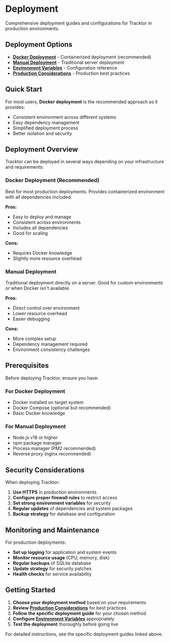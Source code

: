 # Deployment

Comprehensive deployment guides and configurations for Tracktor in production environments.

## Deployment Options

- **[Docker Deployment](./docker.md)** - Containerized deployment (recommended)
- **[Manual Deployment](./manual-deployment.md)** - Traditional server deployment
- **[Environment Variables](./environment-variables.md)** - Configuration reference
- **[Production Considerations](./production-considerations.md)** - Production best practices

## Quick Start

For most users, **Docker deployment** is the recommended approach as it provides:

- Consistent environment across different systems
- Easy dependency management
- Simplified deployment process
- Better isolation and security

## Deployment Overview

Tracktor can be deployed in several ways depending on your infrastructure and requirements:

### Docker Deployment (Recommended)

Best for most production deployments. Provides containerized environment with all dependencies included.

**Pros:**

- Easy to deploy and manage
- Consistent across environments
- Includes all dependencies
- Good for scaling

**Cons:**

- Requires Docker knowledge
- Slightly more resource overhead

### Manual Deployment

Traditional deployment directly on a server. Good for custom environments or when Docker isn't available.

**Pros:**

- Direct control over environment
- Lower resource overhead
- Easier debugging

**Cons:**

- More complex setup
- Dependency management required
- Environment consistency challenges

## Prerequisites

Before deploying Tracktor, ensure you have:

### For Docker Deployment

- Docker installed on target system
- Docker Compose (optional but recommended)
- Basic Docker knowledge

### For Manual Deployment

- Node.js v18 or higher
- npm package manager
- Process manager (PM2 recommended)
- Reverse proxy (nginx recommended)

## Security Considerations

When deploying Tracktor:

1. **Use HTTPS** in production environments
2. **Configure proper firewall rules** to restrict access
3. **Set strong environment variables** for security
4. **Regular updates** of dependencies and system packages
5. **Backup strategy** for database and configuration

## Monitoring and Maintenance

For production deployments:

- **Set up logging** for application and system events
- **Monitor resource usage** (CPU, memory, disk)
- **Regular backups** of SQLite database
- **Update strategy** for security patches
- **Health checks** for service availability

## Getting Started

1. **Choose your deployment method** based on your requirements
2. **Review [Production Considerations](./production-considerations.md)** for best practices
3. **Follow the specific deployment guide** for your chosen method
4. **Configure [Environment Variables](./environment-variables.md)** appropriately
5. **Test the deployment** thoroughly before going live

For detailed instructions, see the specific deployment guides linked above.
